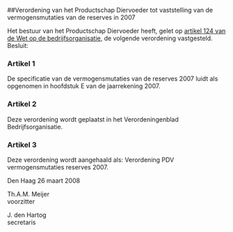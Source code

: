 <meta http-equiv='Content-Type' content='text/html; charset=utf-8' />

##Verordening van het Productschap Diervoeder tot vaststelling van de vermogensmutaties van de reserves in 2007

Het bestuur van het Productschap Diervoeder heeft, gelet op [artikel 124 van de Wet op de bedrijfsorganisatie](../../../../../../../wet/wet/op/de/bedrijfsorganisatie/BWBR0002058/README.md), de volgende verordening vastgesteld.
Besluit:    

### Artikel  1  

De specificatie van de vermogensmutaties van de reserves 2007 luidt als opgenomen in hoofdstuk E van de jaarrekening 2007. 

### Artikel  2  

Deze verordening wordt geplaatst in het Verordeningenblad Bedrijfsorganisatie. 

### Artikel  3  

Deze verordening wordt aangehaald als: Verordening PDV vermogensmutaties reserves 2007. 

Den Haag 
26 maart 2008   

Th.A.M.  Meijer  
voorzitter  

J. den  Hartog  
secretaris    
